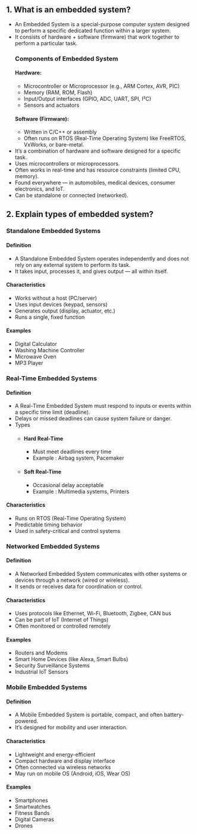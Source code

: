 ## 1. What is an embedded system?
- An Embedded System is a special-purpose computer system designed to perform a specific dedicated function within a larger system.
- It consists of hardware + software (firmware) that work together to perform a particular task.
  ### Components of Embedded System
  #### Hardware:
  - Microcontroller or Microprocessor (e.g., ARM Cortex, AVR, PIC)
  - Memory (RAM, ROM, Flash)
  - Input/Output interfaces (GPIO, ADC, UART, SPI, I²C)
  - Sensors and actuators
  #### Software (Firmware):
  - Written in C/C++ or assembly
  - Often runs on RTOS (Real-Time Operating System) like FreeRTOS, VxWorks, or bare-metal.
- It’s a combination of hardware and software designed for a specific task.
- Uses microcontrollers or microprocessors.
- Often works in real-time and has resource constraints (limited CPU, memory).
- Found everywhere — in automobiles, medical devices, consumer electronics, and IoT.
- Can be standalone or connected (networked).

## 2. Explain types of embedded system?
### Standalone Embedded Systems
#### Definition
- A Standalone Embedded System operates independently and does not rely on any external system to perform its task.
- It takes input, processes it, and gives output — all within itself.
#### Characteristics
- Works without a host (PC/server)
- Uses input devices (keypad, sensors)
- Generates output (display, actuator, etc.)
- Runs a single, fixed function
#### Examples
- Digital Calculator
- Washing Machine Controller
- Microwave Oven
- MP3 Player
### Real-Time Embedded Systems
#### Definition
- A Real-Time Embedded System must respond to inputs or events within a specific time limit (deadline).
- Delays or missed deadlines can cause system failure or danger.
- Types
  - #### Hard Real-Time 
    - Must meet deadlines every time
    - Example : Airbag system, Pacemaker
  - #### Soft Real-Time
    - Occasional delay acceptable
    - Example : Multimedia systems, Printers
#### Characteristics
- Runs on RTOS (Real-Time Operating System)
- Predictable timing behavior
- Used in safety-critical and control systems
### Networked Embedded Systems
#### Definition
- A Networked Embedded System communicates with other systems or devices through a network (wired or wireless).
- It sends or receives data for coordination or control.
#### Characteristics
- Uses protocols like Ethernet, Wi-Fi, Bluetooth, Zigbee, CAN bus
- Can be part of IoT (Internet of Things)
- Often monitored or controlled remotely
#### Examples
- Routers and Modems
- Smart Home Devices (like Alexa, Smart Bulbs)
- Security Surveillance Systems
- Industrial IoT Sensors
### Mobile Embedded Systems
#### Definition
- A Mobile Embedded System is portable, compact, and often battery-powered.
- It’s designed for mobility and user interaction.
#### Characteristics
- Lightweight and energy-efficient
- Compact hardware and display interface
- Often connected via wireless networks
- May run on mobile OS (Android, iOS, Wear OS)
#### Examples
- Smartphones
- Smartwatches
- Fitness Bands
- Digital Cameras
- Drones
